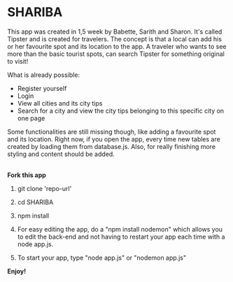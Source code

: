 # SHARIBA

This app was created in 1,5 week by Babette, Sarith and Sharon. It's called Tipster and is created for travelers. The concept is that a local can add his or her favourite spot and its location to the app. A traveler who wants to see more than the basic tourist spots, can search Tipster for something original to visit!


What is already possible: <br>
- Register yourself <br>
- Login <br>
- View all cities and its city tips <br>
- Search for a city and view the city tips belonging to this specific city on one page

Some functionalities are still missing though, like adding a favourite spot and its location. Right now, if you open the app, every time new tables are created by loading them from database.js. Also, for really finishing more styling and content should be added. 

<br>
<b>Fork this app</b>

1. git clone 'repo-url'

2. cd SHARIBA

3. npm install

4. For easy editing the app, do a "npm install nodemon" which allows you to edit the back-end and not having to restart your app each time with a node app.js.

5. To start your app, type "node app.js" or "nodemon app.js" 

<b>Enjoy!</b>
